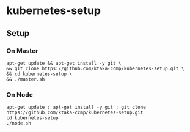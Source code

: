 # kubernetes-setup

## Setup

### On Master

```
apt-get update && apt-get install -y git \
&& git clone https://github.com/ktaka-ccmp/kubernetes-setup.git \
&& cd kubernetes-setup \
&& ./master.sh
```

### On Node

```
apt-get update ; apt-get install -y git ; git clone https://github.com/ktaka-ccmp/kubernetes-setup.git
cd kubernetes-setup
./node.sh
```

